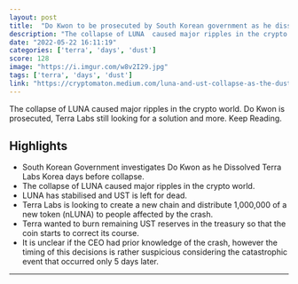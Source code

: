```yaml
---
layout: post
title:  "Do Kwon to be prosecuted by South Korean government as he dissolved the Terra Labs Korea days before the depeg"
description: "The collapse of LUNA  caused major ripples in the crypto world. Do Kwon is prosecuted, Terra Labs still looking for a solution and more. Keep Reading."
date: "2022-05-22 16:11:19"
categories: ['terra', 'days', 'dust']
score: 128
image: "https://i.imgur.com/w8v2I29.jpg"
tags: ['terra', 'days', 'dust']
link: "https://cryptomaton.medium.com/luna-and-ust-collapse-as-the-dust-starts-to-settle-ba0a7c1d2d64"
---
```


The collapse of LUNA  caused major ripples in the crypto world. Do Kwon is prosecuted, Terra Labs still looking for a solution and more. Keep Reading.

## Highlights

- South Korean Government investigates Do Kwon as he Dissolved Terra Labs Korea days before collapse.
- The collapse of LUNA caused major ripples in the crypto world.
- LUNA has stabilised and UST is left for dead.
- Terra Labs is looking to create a new chain and distribute 1,000,000 of a new token (nLUNA) to people affected by the crash.
- Terra wanted to burn remaining UST reserves in the treasury so that the coin starts to correct its course.
- It is unclear if the CEO had prior knowledge of the crash, however the timing of this decisions is rather suspicious considering the catastrophic event that occurred only 5 days later.

---
